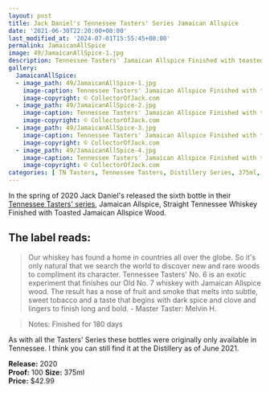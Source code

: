 ```yaml
---
layout: post
title: Jack Daniel's Tennessee Tasters' Series Jamaican Allspice
date: '2021-06-30T22:20:00+00:00'
last_modified_at: '2024-07-01T15:55:45+00:00'
permalink: JamaicanAllSpice
image: 49/JamaicanAllSpice-1.jpg
description: Tennessee Tasters' Jamaican Allspice Finished with toasted Jamaican Allspice Wood
gallery:
  JamaicanAllSpice:
  - image_path: 49/JamaicanAllSpice-1.jpg
    image-caption: Tennessee Tasters' Jamaican Allspice Finished with toasted Jamaican Allspice Wood front
    image-copyright: © CollectorOfJack.com
  - image_path: 49/JamaicanAllSpice-2.jpg
    image-caption: Tennessee Tasters' Jamaican Allspice Finished with toasted Jamaican Allspice Wood right side
    image-copyright: © CollectorOfJack.com
  - image_path: 49/JamaicanAllSpice-3.jpg
    image-caption: Tennessee Tasters' Jamaican Allspice Finished with toasted Jamaican Allspice Wood rear
    image-copyright: © CollectorOfJack.com
  - image_path: 49/JamaicanAllSpice-4.jpg
    image-caption: Tennessee Tasters' Jamaican Allspice Finished with toasted Jamaican Allspice Wood left side
    image-copyright: © CollectorOfJack.com
categories: [ TN Tasters, Tennessee Tasters, Distillery Series, 375ml, Reunion, Tasters Series, Tasters ]
---
```


In the spring of 2020 Jack Daniel's released the sixth bottle in their [Tennessee Tasters' series](/series/tasters-distillery), Jamaican Allspice, Straight Tennessee Whiskey Finished with Toasted Jamaican Allspice Wood.

## The label reads:
> Our whiskey has found a home in countries all over the globe. So it's only natural that we search the world to discover new and rare woods to compliment its character. Tennessee Tasters' No. 6 is an exotic experiment that finishes our Old No. 7 whiskey with Jamaican Allspice wood. The result has a nose of fruit and smoke that melts into subtle, sweet tobacco and a taste that begins with dark spice and clove and lingers to finish long and bold.
> \- Master Taster: Melvin H. 

> Notes: Finished for 180 days
    
As with all the Tasters' Series these bottles were originally only available in Tennessee. I think you can still find it at the Distillery as of June 2021. 

**Release:** 2020  
**Proof:** 100
**Size:** 375ml  
**Price:** $42.99  


